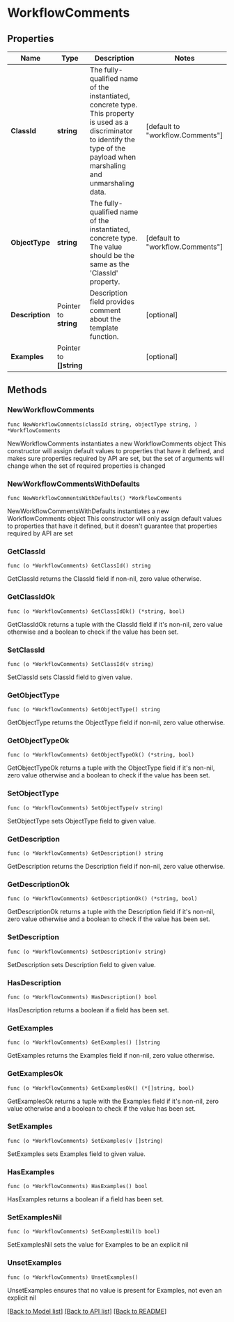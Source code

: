 # WorkflowComments

## Properties

Name | Type | Description | Notes
------------ | ------------- | ------------- | -------------
**ClassId** | **string** | The fully-qualified name of the instantiated, concrete type. This property is used as a discriminator to identify the type of the payload when marshaling and unmarshaling data. | [default to "workflow.Comments"]
**ObjectType** | **string** | The fully-qualified name of the instantiated, concrete type. The value should be the same as the &#39;ClassId&#39; property. | [default to "workflow.Comments"]
**Description** | Pointer to **string** | Description field provides comment about the template function. | [optional] 
**Examples** | Pointer to **[]string** |  | [optional] 

## Methods

### NewWorkflowComments

`func NewWorkflowComments(classId string, objectType string, ) *WorkflowComments`

NewWorkflowComments instantiates a new WorkflowComments object
This constructor will assign default values to properties that have it defined,
and makes sure properties required by API are set, but the set of arguments
will change when the set of required properties is changed

### NewWorkflowCommentsWithDefaults

`func NewWorkflowCommentsWithDefaults() *WorkflowComments`

NewWorkflowCommentsWithDefaults instantiates a new WorkflowComments object
This constructor will only assign default values to properties that have it defined,
but it doesn't guarantee that properties required by API are set

### GetClassId

`func (o *WorkflowComments) GetClassId() string`

GetClassId returns the ClassId field if non-nil, zero value otherwise.

### GetClassIdOk

`func (o *WorkflowComments) GetClassIdOk() (*string, bool)`

GetClassIdOk returns a tuple with the ClassId field if it's non-nil, zero value otherwise
and a boolean to check if the value has been set.

### SetClassId

`func (o *WorkflowComments) SetClassId(v string)`

SetClassId sets ClassId field to given value.


### GetObjectType

`func (o *WorkflowComments) GetObjectType() string`

GetObjectType returns the ObjectType field if non-nil, zero value otherwise.

### GetObjectTypeOk

`func (o *WorkflowComments) GetObjectTypeOk() (*string, bool)`

GetObjectTypeOk returns a tuple with the ObjectType field if it's non-nil, zero value otherwise
and a boolean to check if the value has been set.

### SetObjectType

`func (o *WorkflowComments) SetObjectType(v string)`

SetObjectType sets ObjectType field to given value.


### GetDescription

`func (o *WorkflowComments) GetDescription() string`

GetDescription returns the Description field if non-nil, zero value otherwise.

### GetDescriptionOk

`func (o *WorkflowComments) GetDescriptionOk() (*string, bool)`

GetDescriptionOk returns a tuple with the Description field if it's non-nil, zero value otherwise
and a boolean to check if the value has been set.

### SetDescription

`func (o *WorkflowComments) SetDescription(v string)`

SetDescription sets Description field to given value.

### HasDescription

`func (o *WorkflowComments) HasDescription() bool`

HasDescription returns a boolean if a field has been set.

### GetExamples

`func (o *WorkflowComments) GetExamples() []string`

GetExamples returns the Examples field if non-nil, zero value otherwise.

### GetExamplesOk

`func (o *WorkflowComments) GetExamplesOk() (*[]string, bool)`

GetExamplesOk returns a tuple with the Examples field if it's non-nil, zero value otherwise
and a boolean to check if the value has been set.

### SetExamples

`func (o *WorkflowComments) SetExamples(v []string)`

SetExamples sets Examples field to given value.

### HasExamples

`func (o *WorkflowComments) HasExamples() bool`

HasExamples returns a boolean if a field has been set.

### SetExamplesNil

`func (o *WorkflowComments) SetExamplesNil(b bool)`

 SetExamplesNil sets the value for Examples to be an explicit nil

### UnsetExamples
`func (o *WorkflowComments) UnsetExamples()`

UnsetExamples ensures that no value is present for Examples, not even an explicit nil

[[Back to Model list]](../README.md#documentation-for-models) [[Back to API list]](../README.md#documentation-for-api-endpoints) [[Back to README]](../README.md)


